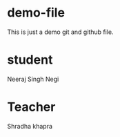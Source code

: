 # demo-file
This is just a demo git and github file.
# student 
Neeraj Singh Negi
# Teacher 
Shradha khapra